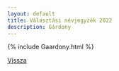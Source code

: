 ```yaml
---
layout: default
title: Választási névjegyzék 2022
description: Gárdony
---
```


{% include Gaardony.html %}

[Vissza](./)